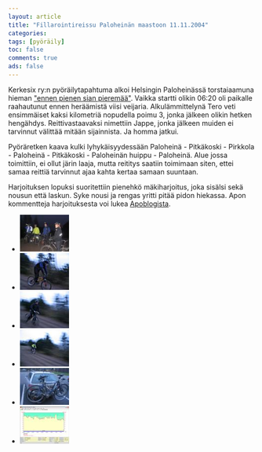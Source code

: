 ```yaml
---
layout: article 
title: "Fillarointireissu Paloheinän maastoon 11.11.2004" 
categories: 
tags: [pyöräily]
toc: false 
comments: true 
ads: false 
---
```


Kerkesix ry:n pyöräilytapahtuma alkoi Helsingin Paloheinässä
torstaiaamuna hieman ["ennen pienen sian
pieremää"](http://www.hevoslaaksontalli.fi/ApoBlog/2004/11/08/maanantai-811/).
Vaikka startti olikin 06:20 oli paikalle raahautunut ennen heräämistä
viisi veijaria. Alkulämmittelynä Tero veti ensimmäiset kaksi kilometriä
nopudella poimu 3, jonka jälkeen olikin hetken hengähdys.
Reittivastaavaksi nimettiin Jappe, jonka jälkeen muiden ei tarvinnut
välittää mitään sijainnista. Ja homma jatkui.

Pyöräretken kaava kulki lyhykäisyydessään Paloheinä - Pitkäkoski -
Pirkkola - Paloheinä - Pitkäkoski - Paloheinän huippu - Paloheinä. Alue
jossa toimittiin, ei ollut järin laaja, mutta reititys saatiin toimimaan
siten, ettei samaa reittiä tarvinnut ajaa kahta kertaa samaan suuntaan.

Harjoituksen lopuksi suoritettiin pienehkö mäkiharjoitus, joka sisälsi
sekä nousun että laskun. Syke nousi ja rengas yritti pitää pidon
hiekassa. Apon kommentteja harjoituksesta voi lukea
[Apoblogista](http://www.hevoslaaksontalli.fi/ApoBlog/2004/11/11/torstai-1111-aamuvuoro/).

<div class="th-grid image-gallery" markdown="1">

-   [![](/images/fillari-11.11.2004/Thumbnails/fillaripaloheina_01b.jpg)](/images/fillari-11.11.2004/fillaripaloheina_01b.jpg)
-   [![](/images/fillari-11.11.2004/Thumbnails/fillaripaloheina_02b.jpg)](/images/fillari-11.11.2004/fillaripaloheina_02b.jpg)
-   [![](/images/fillari-11.11.2004/Thumbnails/fillaripaloheina_03b.jpg)](/images/fillari-11.11.2004/fillaripaloheina_03b.jpg)
-   [![](/images/fillari-11.11.2004/Thumbnails/fillaripaloheina_04b.jpg)](/images/fillari-11.11.2004/fillaripaloheina_04b.jpg)
-   [![](/images/fillari-11.11.2004/Thumbnails/fillaripaloheina_05b.jpg)](/images/fillari-11.11.2004/fillaripaloheina_05b.jpg)
-   [![](/images/fillari-11.11.2004/Thumbnails/fillaripaloheina_06b.gif)](/images/fillari-11.11.2004/fillaripaloheina_06b.gif)

</div>
